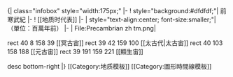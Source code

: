 {| class="infobox" style="width:175px;"
|-
! style="background:#dfdfdf;"| 前寒武紀
|-
! [[地质时代表]]
|-
| style="text-align:center; font-size:smaller;"| （單位：百萬年前）
|-
|<imagemap>
File:Precambrian zh tm.png|

rect 40 8 158 39 [[冥古宙]]
rect 39 42 159 100 [[太古代|太古宙]]
rect 40 103 158 188 [[元古宙]]
rect 39 191 159 221 [[顯生宙]]

desc bottom-right
</imagemap>
|}<noinclude>
[[Category:地质模板]]
[[Category:圖形時間線模板]]
</noinclude>